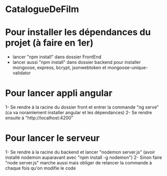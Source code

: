 # CatalogueDeFilm

# Pour installer les dépendances du projet (à faire en 1er)

- lancer "npm install" dans dossier FrontEnd
- lancer aussi "npm install" dans dossier backend pour installer mongoose, express, bcrypt, jsonwebtoken et mongoose-unique-validator

# Pour lancer appli angular 

1- Se rendre à la racine du dossier front et entrer la commande "ng serve" (ca va noramlement installer angular et les dépendances)
2- Se rendre ensuite à "http://localhost:4200"

# Pour lancer le serveur 

1- Se rendre à la racine du backend et lancer "nodemon server.js" (avoir installé nodemon auparavant avec "npm install  -g nodemon") 
2- Sinon faire "node server.js" marche aussi mais obliger de relancer la commande à chaque fois qu'on modifie le code

